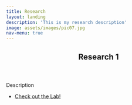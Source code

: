 ```yaml
---
title: Research
layout: landing
description: 'This is my research description'
image: assets/images/pic07.jpg
nav-menu: true
---
```


<!-- Main -->
<div id="main">


<!-- One -->
<section id="one">
	<div class="inner">
		<header class="major">
			<h2> Research 1</h2>
		</header>
		<p>Description</p>
		<ul class="actions">
			<li><a href="http://liinc.bme.columbia.edu/#:~:text=Columbia%20University's%20Laboratory%20for%20Intelligent,September%202000%20by%20Paul%20Sajda.&text=Our%20laboratory%20pursues%20both%20basic%20and%20applied%20neurosciences%20research%20projects." class="button next">Check out the Lab!</a></li>
		</ul>
	</div>
</section>

</div>
